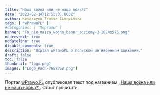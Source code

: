 ```yaml
---
title: "Наша война или не наша война?"
date: "2023-02-14T12:53:38.603Z"
author: Katarzyna Treter-Sierpińska
tags: [ "wPrawoPL" ]
#categories: [ "Порталы" ]
banner: "To_nie_nasza_wojna_baner_poziomy-3-1024x576.png"
noprevnext: true
nodateline: true
disable_comments: true
description: "Портал wPrawoPL о польском антивоенном движении."
draft: false
toc: false
thumbnail: "logo.png"
images: ["Logo_Ruch-768x768.png"]
---
```


Портал [wPrawo.PL](https://wprawo.pl/ "Портал wPrawo.PL") опубликовал текст под названием [,,Наша война или не наша война?''](https://wprawo.pl/katarzyna-ts-nasza-wojna-czy-nie-nasza/ "Портал wPrawo.PL"). Стоит прочитать.

